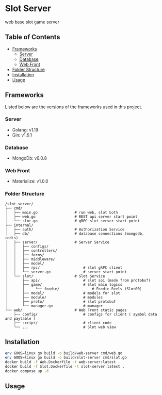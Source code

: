 # Slot Server
web base slot game server


## Table of Contents

- [Frameworks](#frameworks)
    - [Server](#server)
    - [Database](#database)
    - [Web Front](#web-front)
- [Folder Structure](#folder-structure)
- [Installation](#installation)
- [Usage](#usage)

## Frameworks

Listed below are the versions of the frameworks used in this project.

### Server

- Golang: v1.19
- Gin: v1.9.1

### Database

- MongoDb: v6.0.8

### Web Front

- Materialize: v1.0.0


### Folder Structure
```text
/slot-server/
├── cmd/
│   ├── main.go                 # run web, slot both
│   ├── web.go                  # REST api server start point
│   └── slot.go                 # gRPC slot server start point
├── internal/
│   ├── auth/                   # Authorization Service
│   ├── db/                     # database connections (mongodb, redis)
│   ├── server/                 # Server Service
│   │   ├── configs/          
│   │   ├── controllers/          
│   │   ├── forms/          
│   │   ├── middleware/          
│   │   ├── model/               
│   │   ├── rpc/                    # slot gRPC client
│   │   └── server.go               # server start point
│   └── slot/                   # Slot Service
│       ├── api/                    # slot api (made from protobuf)
│       ├── game/                   # Slot main logics
│       │     └── foodie/               # Foodie Reels (Slot00)
│       ├── model/                  # models for slot
│       ├── module/                 # modules
│       ├── proto/                  # slot protobuf
│       └── manager.go              # manager
└── web/                        # Web Front static pages
    ├── config/                     # configs for client ( symbol data and paytable )
    ├── script/                     # client code
    └── ...                         # Slot web view
```




## Installation

```bash
env GOOS=linux go build -o build/web-server cmd/web.go
env GOOS=linux go build -o build/slot-server cmd/slot.go
docker build -f Web.Dockerfile -t web-server:latest .
docker build -f Slot.Dockerfile -t slot-server:latest .
docker compose up -d
```
## Usage
